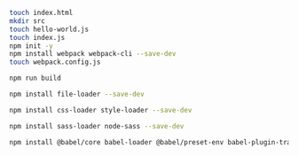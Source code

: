 ```bash
touch index.html
mkdir src
touch hello-world.js
touch index.js
npm init -y
npm install webpack webpack-cli --save-dev
touch webpack.config.js
```

```bash
npm run build
```

```bash
npm install file-loader --save-dev
```

```bash
npm install css-loader style-loader --save-dev
```

```bash
npm install sass-loader node-sass --save-dev
```

```bash
npm install @babel/core babel-loader @babel/preset-env babel-plugin-transform-class-properties --save-dev
```